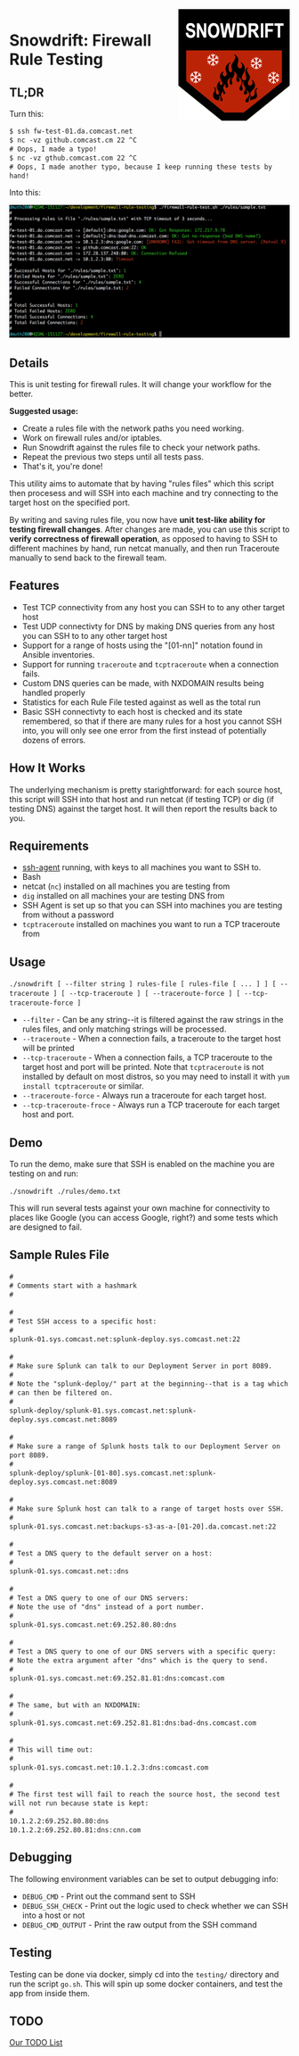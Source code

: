 <img src="./img/snowdrift.png" align="right" />

# Snowdrift: Firewall Rule Testing


## TL;DR

Turn this:

```
$ ssh fw-test-01.da.comcast.net
$ nc -vz github.comcast.cm 22 ^C
# Oops, I made a typo!
$ nc -vz gthub.comcast.com 22 ^C
# Oops, I made another typo, because I keep running these tests by hand!
```

Into this:

<img src="./img/snowdrift-sample-run.png" />

## Details

This is unit testing for firewall rules. It will change your workflow for the better.

**Suggested usage:**
- Create a rules file with the network paths you need working.
- Work on firewall rules and/or iptables.
- Run Snowdrift against the rules file to check your network paths.
- Repeat the previous two steps until all tests pass.
- That's it, you're done!

This utility aims to automate that by having "rules files" which this script then procesess
and will SSH into each machine and try connecting to the target host on the specified port.

By writing and saving rules file, you now have **unit test-like ability for testing firewall changes**. 
After changes are made, you can use this script to **verify correctness of firewall operation**, as opposed
to having to SSH to different machines by hand, run netcat manually, and then run Traceroute manually
to send back to the firewall team.


## Features

- Test TCP connectivity from any host you can SSH to to any other target host
- Test UDP connectivty for DNS by making DNS queries from any host you can SSH to to any other target host
- Support for a range of hosts using the "[01-nn]" notation found in Ansible inventories.
- Support for running `traceroute` and `tcptraceroute` when a connection fails.
- Custom DNS queries can be made, with NXDOMAIN results being handled properly
- Statistics for each Rule File tested against as well as the total run
- Basic SSH connectivty to each host is checked and its state remembered, so that if there are many rules for a host you cannot SSH into, you will only see one error from the first instead of potentially dozens of errors.


## How It Works

The underlying mechanism is pretty starightforward: for each source host, this script will
SSH into that host and run netcat (if testing TCP) or dig (if testing DNS) against the
target host.  It will then report the results back to you.


## Requirements

- <a href="https://developer.github.com/v3/guides/using-ssh-agent-forwarding/">ssh-agent</a> running, with keys to all machines you want to SSH to.
- Bash
- netcat (`nc`) installed on all machines you are testing from
- `dig` installed on all machines your are testing DNS from
- SSH Agent is set up so that you can SSH into machines you are testing from without a password
- `tcptraceroute` installed on machines you want to run a TCP traceroute from


## Usage

`./snowdrift [ --filter string ] rules-file [ rules-file [ ... ] ] [ --traceroute ] [ --tcp-traceroute ] [ --traceroute-force ] [ --tcp-traceroute-force ]`

- `--filter` - Can be any string--it is filtered against the raw strings in the rules files, and only matching strings will be processed.
- `--traceroute` - When a connection fails, a traceroute to the target host will be printed
- `--tcp-traceroute` - When a connection fails, a TCP traceroute to the target host and port will be printed. Note that `tcptraceroute` is not installed by default on most distros, so you may need to install it with `yum install tcptraceroute` or similar.
- `--traceroute-force` - Always run a traceroute for each target host.
- `--tcp-traceroute-froce` - Always run a TCP traceroute for each target host and port.


## Demo

To run the demo, make sure that SSH is enabled on the machine you are testing on
and run:

`./snowdrift ./rules/demo.txt`

This will run several tests against your own machine for connectivity to 
places like Google (you can access Google, right?) and some tests which
are designed to fail.


## Sample Rules File

```
#
# Comments start with a hashmark
#

#
# Test SSH access to a specific host:
#
splunk-01.sys.comcast.net:splunk-deploy.sys.comcast.net:22

#
# Make sure Splunk can talk to our Deployment Server in port 8089.
#
# Note the "splunk-deploy/" part at the beginning--that is a tag which
# can then be filtered on.
#
splunk-deploy/splunk-01.sys.comcast.net:splunk-deploy.sys.comcast.net:8089

#
# Make sure a range of Splunk hosts talk to our Deployment Server on port 8089.
#
splunk-deploy/splunk-[01-80].sys.comcast.net:splunk-deploy.sys.comcast.net:8089

#
# Make sure Splunk host can talk to a range of target hosts over SSH.
#
splunk-01.sys.comcast.net:backups-s3-as-a-[01-20].da.comcast.net:22

#
# Test a DNS query to the default server on a host:
#
splunk-01.sys.comcast.net::dns

#
# Test a DNS query to one of our DNS servers:
# Note the use of "dns" instead of a port number.
#
splunk-01.sys.comcast.net:69.252.80.80:dns

#
# Test a DNS query to one of our DNS servers with a specific query:
# Note the extra argument after "dns" which is the query to send.
#
splunk-01.sys.comcast.net:69.252.81.81:dns:comcast.com

#
# The same, but with an NXDOMAIN:
#
splunk-01.sys.comcast.net:69.252.81.81:dns:bad-dns.comcast.com

#
# This will time out:
#
splunk-01.sys.comcast.net:10.1.2.3:dns:comcast.com

#
# The first test will fail to reach the source host, the second test will not run because state is kept:
#
10.1.2.2:69.252.80.80:dns
10.1.2.2:69.252.80.81:dns:cnn.com

```


## Debugging

The following environment variables can be set to output debugging info:

- `DEBUG_CMD` - Print out the command sent to SSH
- `DEBUG_SSH_CHECK` - Print out the logic used to check whether we can SSH into a host or not
- `DEBUG_CMD_OUTPUT` - Print the raw output from the SSH command


## Testing

Testing can be done via docker, simply cd into the `testing/` directory and
run the script `go.sh`.  This will spin up some docker containers, and test
the app from inside them.

## TODO

[Our TODO List](TODO.md)




